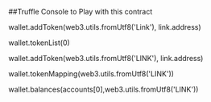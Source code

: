 ##Truffle Console to Play with this contract

wallet.addToken(web3.utils.fromUtf8('Link'), link.address)

wallet.tokenList(0)

wallet.addToken(web3.utils.fromUtf8('LINK'), link.address)

wallet.tokenMapping(web3.utils.fromUtf8('LINK'))

wallet.balances(accounts[0],web3.utils.fromUtf8('LINK'))
